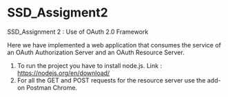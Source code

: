 # SSD_Assigment2
SSD_Assignment 2 : Use of OAuth 2.0 Framework

Here we have implemented a web application that consumes the service of an OAuth Authorization Server and an OAuth Resource Server. 

1. To run the project you have to install node.js. Link :  https://nodejs.org/en/download/
2. For all the GET and POST requests for the resource server use the add-on Postman Chrome. 
